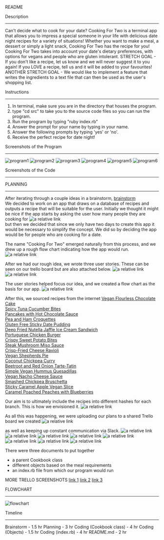 README

Description
****************************
Can't decide what to cook for your date?
Cooking For Two is a terminal app that allows you to impress a special someone in your life with delicious date night recipes for a variety of situations! Whether you want to make a meal, a dessert or simply a light snack, Cooking For Two has the recipe for you!
Cooking For Two takes into account your date's dietary preferences, with options for vegans and people who are gluten intolerant.
STRETCH GOAL -
If you don't like a recipe, let us know and we will never suggest it to you again! If you LOVE a recipe, tell us and it will be added to your favourites!
ANOTHER STRETCH GOAL - 
We would like to implement a feature that writes the ingredients to a text file that can then be used as the user's shopping list.

Instructions
****************************
1. In terminal, make sure you are in the directory that houses the program.
2. type "cd src" to take you to the source code files so you can run the program.
3. Run the program by typing "ruby index.rb"
4. Answer the prompt for your name by typing in your name.
5. Answer the following prompts by typing 'yes' or 'no'.
6. Receive the perfect recipe for date night!

Screenshots of the Program
****************************
![program1](docs/program1.png)
![program2](docs/program1.png)
![program3](docs/program1.png)
![program4](docs/program1.png)
![program5](docs/program1.png)
![program6](docs/program1.png)

Screenshots of the Code
****************************


PLANNING
****************************

After iterating through a couple ideas in a brainstorm,
[brainstorm](docs/brainstorm.jpg)  
We decided to work on an app that draws on a database of recipes and outputs a recipe that will be suitable for the user.
Initially we thought it might be nice if the app starts by asking the user how many people they are cooking for
![a relative link](docs/how_many_people.jpg)  
but then we decided that since we only have two days to create this app it would be necessary to simplify the concept. We did so by deciding the app would be for people who are cooking for a date.

The name "Cooking For Two" emerged naturally from this process, and we drew up a rough flow chart indicating how the app would run.
![a relative link](docs/prelim_chart.jpg)

After we had our rough idea, we wrote three user stories. These can be seen on our trello board but are also attached below.
![a relative link](docs/user_stories_1.jpg)
![a relative link](docs/user_stories_2.jpg)

The user stories helped focus our idea, and we created a flow chart as the basis for our app.
![a relative link](docs/flow_chart.jpg)

After this, we sourced recipes from the internet
[Vegan Flourless Chocolate Cake](https://www.mydarlingvegan.com/vegan-flourless-chocolate-cake/)  
[Spicy Tuna Cucumber Bites](https://paleoleap.com/spicy-tuna-cucumber-bites/)  
[Pancakes with Hot Chocolate Sauce](https://www.delicious.com.au/recipes/pancakes-hot-chocolate-sauce/308b48fc-38e5-40ad-8de4-689309f80315?current_section=recipes)  
[Pea and Ham Croquettes](https://www.delicious.com.au/recipes/pea-ham-croquettes-fiery-aioli/37b88a9b-94a5-45fb-9b75-17f5c7459ef7?current_section=recipes&r=recipes/collections/70recipesforaromanticdatenightathome)  
[Gluten Free Sticky Date Pudding](https://www.stayathomemum.com.au/recipes/gluten-free-sticky-date-pudding/)  
[Deep Fried Nutella Jaffle Ice Cream Sandwich](https://www.delicious.com.au/recipes/deep-fried-nutella-jaffle-ice-cream-sandwich/9599620b-6b11-421a-8d41-2d02dbb0f04b)  
[Portuguese Chicken Burger](https://www.delicious.com.au/recipes/portuguese-chicken-burger/2e78ba2a-2ff8-41f8-9aa6-6bc2938bc481)  
[Crispy Sweet Potato Bites](https://www.delicious.com.au/recipes/crispy-sweet-potato-paleo-nachos/21bfb87e-899d-4dc8-914c-39cf0e32a345)  
[Steak Mushroom Miso Sauce](https://www.delicious.com.au/recipes/steak-mushroom-miso-sauce/55fdf112-af32-4e95-a13f-80b3220ed9e5?current_section=recipes)  
[Crisp-Fried Cheese Ravioli](https://www.delicious.com.au/recipes/crisp-fried-cheese-ravioli/2090fe76-9b7b-4095-89bc-8ea0d8b5c751?current_section=recipes)  
[Vegan Shepherds Pie](https://jessicainthekitchen.com/vegan-shepherds-pie-gluten-free/)  
[Coconut Chickpea Curry](https://jessicainthekitchen.com/coconut-chickpea-curry-recipe/)  
[Beetroot and Red Onion Tarte-Tatin](https://www.bbcgoodfood.com/recipes/beetroot-red-onion-tarte-tatin)  
[Simple Vegan Hummus Quesadillas](https://www.thissavoryvegan.com/simple-vegan-hummus-quesadillas/)  
[Vegan Nacho Cheese Sauce](https://happyhealthymama.com/vegan-nacho-cheese-sauce.html)  
[Smashed Chickpea Bruschetta](https://www.taste.com.au/recipes/smashed-chickpea-bruschetta/modwcwx4)  
[Sticky Caramel Apple Vegan Slice](https://www.taste.com.au/recipes/sticky-caramel-apple-vegan-slice/)  
[Caramel Poached Peaches with Blueberries](https://www.bbcgoodfood.com/recipes/2120/caramel-poached-peaches-with-blueberries)  

Our aim is to ultimately include the recipes into different hashes for each branch. This is how we envisioned it.
![a relative link](docs/hash_recipes.jpg)

As all this was happening, we were uploading our plans to a shared Trello board we created
![a relative link](docs/trello.jpg)

as well as keeping up constant communication via Slack.
![a relative link](docs/slack_1.jpg)
![a relative link](docs/slack_2.jpg)
![a relative link](docs/slack_3.jpg)
![a relative link](docs/slack_4.jpg)
![a relative link](docs/slack_5.jpg)
![a relative link](docs/slack_6.jpg)
![a relative link](docs/slack_7.jpg)
![a relative link](docs/slack_8.jpg)

There were three documents to put together
- a parent Cookbook class
- different objects based on the meal requirements
- an index.rb file from which our program would run

MORE TRELLO SCREENSHOTS
[link 1](docs/trello_1.jpg)
[link 2](docs/trello_2.jpg)
[link 3](docs/trello_3.jpg)

FLOWCHART
****************************
![flowchart](docs/cooking_for_two.jpg)

Timeline
****************************
Brainstorm - 1.5 hr
Planning - 3 hr
Coding (Cookbook class) - 4 hr
Coding (Objects) - 1.5 hr
Coding (index.rb) - 4 hr
README.md - 2 hr